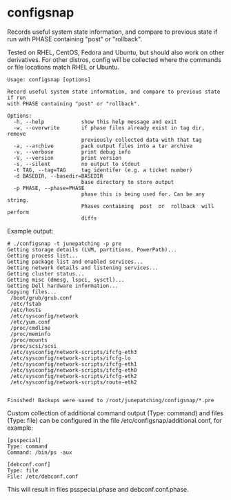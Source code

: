 # configsnap

Records useful system state information, and compare to previous state if run with PHASE containing "post" or "rollback".

Tested on RHEL, CentOS, Fedora and Ubuntu, but should also work on other derivatives. For other distros, config will be collected where the commands or file locations match RHEL or Ubuntu.

```
Usage: configsnap [options]

Record useful system state information, and compare to previous state if run
with PHASE containing "post" or "rollback".

Options:
  -h, --help            show this help message and exit
  -w, --overwrite       if phase files already exist in tag dir, remove
                        previously collected data with that tag
  -a, --archive         pack output files into a tar archive
  -v, --verbose         print debug info
  -V, --version         print version
  -s, --silent          no output to stdout
  -t TAG, --tag=TAG     tag identifer (e.g. a ticket number)
  -d BASEDIR, --basedir=BASEDIR
                        base directory to store output
  -p PHASE, --phase=PHASE
                        phase this is being used for. Can be any string.
                        Phases containing  post  or  rollback  will perform
                        diffs
```

Example output:
```
# ./configsnap -t junepatching -p pre
Getting storage details (LVM, partitions, PowerPath)...
Getting process list...
Getting package list and enabled services...
Getting network details and listening services...
Getting cluster status...
Getting misc (dmesg, lspci, sysctl)...
Getting Dell hardware information...
Copying files...
 /boot/grub/grub.conf 
 /etc/fstab 
 /etc/hosts 
 /etc/sysconfig/network 
 /etc/yum.conf 
 /proc/cmdline 
 /proc/meminfo 
 /proc/mounts 
 /proc/scsi/scsi 
 /etc/sysconfig/network-scripts/ifcfg-eth3 
 /etc/sysconfig/network-scripts/ifcfg-lo 
 /etc/sysconfig/network-scripts/ifcfg-eth1 
 /etc/sysconfig/network-scripts/ifcfg-eth0 
 /etc/sysconfig/network-scripts/ifcfg-eth2 
 /etc/sysconfig/network-scripts/route-eth2 


Finished! Backups were saved to /root/junepatching/configsnap/*.pre
```

Custom collection of additional command output (Type: command) and files (Type: file) can be configured in the file /etc/configsnap/additional.conf, for example:

```
[psspecial]
Type: command
Command: /bin/ps -aux

[debconf.conf]
Type: file
File: /etc/debconf.conf
```

This will result in files psspecial.phase and debconf.conf.phase.
